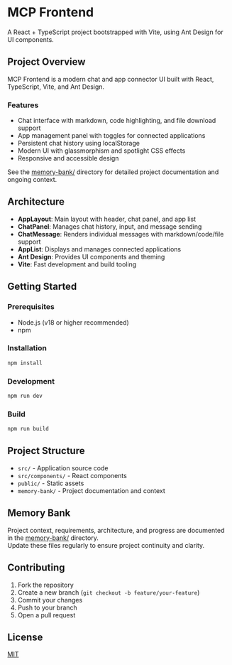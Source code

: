 # MCP Frontend

A React + TypeScript project bootstrapped with Vite, using Ant Design for UI components.

## Project Overview

MCP Frontend is a modern chat and app connector UI built with React, TypeScript, Vite, and Ant Design.

### Features

- Chat interface with markdown, code highlighting, and file download support
- App management panel with toggles for connected applications
- Persistent chat history using localStorage
- Modern UI with glassmorphism and spotlight CSS effects
- Responsive and accessible design

See the [memory-bank/](memory-bank/) directory for detailed project documentation and ongoing context.

## Architecture

- **AppLayout**: Main layout with header, chat panel, and app list
- **ChatPanel**: Manages chat history, input, and message sending
- **ChatMessage**: Renders individual messages with markdown/code/file support
- **AppList**: Displays and manages connected applications
- **Ant Design**: Provides UI components and theming
- **Vite**: Fast development and build tooling

## Getting Started

### Prerequisites

- Node.js (v18 or higher recommended)
- npm

### Installation

```bash
npm install
```

### Development

```bash
npm run dev
```

### Build

```bash
npm run build
```

## Project Structure

- `src/` - Application source code
- `src/components/` - React components
- `public/` - Static assets
- `memory-bank/` - Project documentation and context

## Memory Bank

Project context, requirements, architecture, and progress are documented in the [memory-bank/](memory-bank/) directory.  
Update these files regularly to ensure project continuity and clarity.

## Contributing

1. Fork the repository
2. Create a new branch (`git checkout -b feature/your-feature`)
3. Commit your changes
4. Push to your branch
5. Open a pull request

## License

[MIT](LICENSE)
